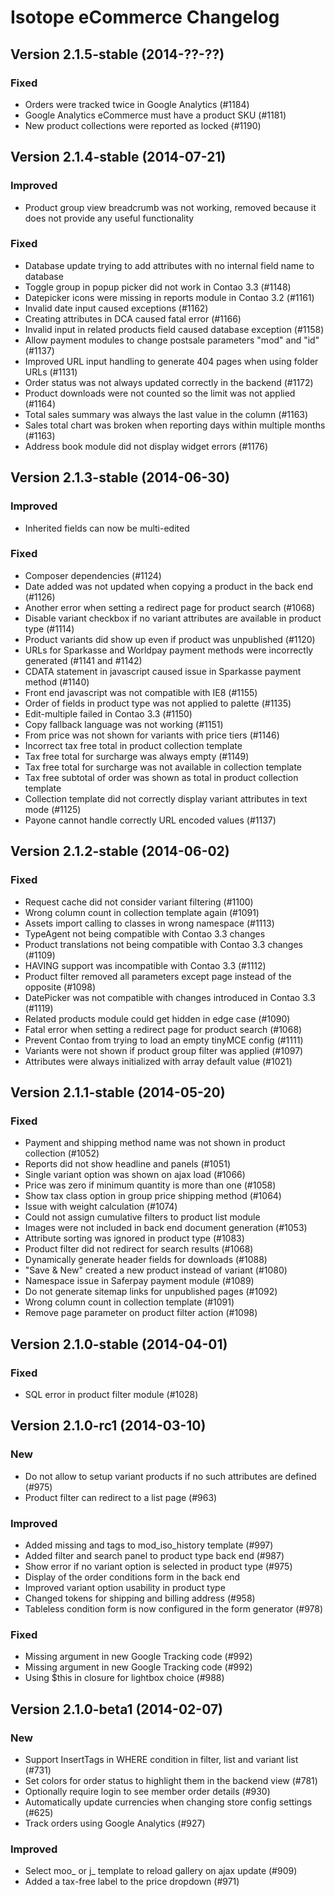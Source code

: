 Isotope eCommerce Changelog
===========================

Version 2.1.5-stable (2014-??-??)
---------------------------------

### Fixed
- Orders were tracked twice in Google Analytics (#1184)
- Google Analytics eCommerce must have a product SKU (#1181)
- New product collections were reported as locked (#1190)


Version 2.1.4-stable (2014-07-21)
---------------------------------

### Improved
- Product group view breadcrumb was not working, removed because it does not provide any useful functionality

### Fixed
- Database update trying to add attributes with no internal field name to database
- Toggle group in popup picker did not work in Contao 3.3 (#1148)
- Datepicker icons were missing in reports module in Contao 3.2 (#1161)
- Invalid date input caused exceptions (#1162)
- Creating attributes in DCA caused fatal error (#1166)
- Invalid input in related products field caused database exception (#1158)
- Allow payment modules to change postsale parameters "mod" and "id" (#1137)
- Improved URL input handling to generate 404 pages when using folder URLs (#1131)
- Order status was not always updated correctly in the backend (#1172)
- Product downloads were not counted so the limit was not applied (#1164)
- Total sales summary was always the last value in the column (#1163)
- Sales total chart was broken when reporting days within multiple months (#1163)
- Address book module did not display widget errors (#1176)


Version 2.1.3-stable (2014-06-30)
---------------------------------

### Improved
- Inherited fields can now be multi-edited

### Fixed
- Composer dependencies (#1124)
- Date added was not updated when copying a product in the back end (#1126)
- Another error when setting a redirect page for product search (#1068)
- Disable variant checkbox if no variant attributes are available in product type (#1114)
- Product variants did show up even if product was unpublished (#1120)
- URLs for Sparkasse and Worldpay payment methods were incorrectly generated (#1141 and #1142)
- CDATA statement in javascript caused issue in Sparkasse payment method (#1140)
- Front end javascript was not compatible with IE8 (#1155)
- Order of fields in product type was not applied to palette (#1135)
- Edit-multiple failed in Contao 3.3 (#1150)
- Copy fallback language was not working (#1151)
- From price was not shown for variants with price tiers (#1146)
- Incorrect tax free total in product collection template
- Tax free total for surcharge was always empty (#1149)
- Tax free total for surcharge was not available in collection template
- Tax free subtotal of order was shown as total in product collection template
- Collection template did not correctly display variant attributes in text mode (#1125)
- Payone cannot handle correctly URL encoded values (#1137)


Version 2.1.2-stable (2014-06-02)
---------------------------------

### Fixed
- Request cache did not consider variant filtering (#1100)
- Wrong column count in collection template again (#1091)
- Assets import calling to classes in wrong namespace (#1113)
- TypeAgent not being compatible with Contao 3.3 changes
- Product translations not being compatible with Contao 3.3 changes (#1109)
- HAVING support was incompatible with Contao 3.3 (#1112)
- Product filter removed all parameters except page instead of the opposite (#1098)
- DatePicker was not compatible with changes introduced in Contao 3.3 (#1119)
- Related products module could get hidden in edge case (#1090)
- Fatal error when setting a redirect page for product search (#1068)
- Prevent Contao from trying to load an empty tinyMCE config (#1111)
- Variants were not shown if product group filter was applied (#1097)
- Attributes were always initialized with array default value (#1021)


Version 2.1.1-stable (2014-05-20)
---------------------------------

### Fixed
- Payment and shipping method name was not shown in product collection (#1052)
- Reports did not show headline and panels (#1051)
- Single variant option was shown on ajax load (#1066)
- Price was zero if minimum quantity is more than one (#1058)
- Show tax class option in group price shipping method (#1064)
- Issue with weight calculation (#1074)
- Could not assign cumulative filters to product list module
- Images were not included in back end document generation (#1053)
- Attribute sorting was ignored in product type (#1083)
- Product filter did not redirect for search results (#1068)
- Dynamically generate header fields for downloads (#1088)
- "Save & New" created a new product instead of variant (#1080)
- Namespace issue in Saferpay payment module (#1089)
- Do not generate sitemap links for unpublished pages (#1092)
- Wrong column count in collection template (#1091)
- Remove page parameter on product filter action (#1098)


Version 2.1.0-stable (2014-04-01)
---------------------------------

### Fixed
- SQL error in product filter module (#1028)


Version 2.1.0-rc1 (2014-03-10)
--------------------------------

### New
- Do not allow to setup variant products if no such attributes are defined (#975)
- Product filter can redirect to a list page (#963)

### Improved
- Added missing <thead> and <tbody> tags to mod_iso_history template (#997)
- Added filter and search panel to product type back end (#987)
- Show error if no variant option is selected in product type (#975)
- Display of the order conditions form in the back end
- Improved variant option usability in product type
- Changed tokens for shipping and billing address (#958)
- Tableless condition form is now configured in the form generator (#978)

### Fixed
- Missing argument in new Google Tracking code (#992)
- Missing argument in new Google Tracking code (#992)
- Using $this in closure for lightbox choice (#988)


Version 2.1.0-beta1 (2014-02-07)
--------------------------------

### New
- Support InsertTags in WHERE condition in filter, list and variant list (#731)
- Set colors for order status to highlight them in the backend view (#781)
- Optionally require login to see member order details (#930)
- Automatically update currencies when changing store config settings (#625)
- Track orders using Google Analytics (#927)

### Improved
- Select moo_ or j_ template to reload gallery on ajax update (#909)
- Added a tax-free label to the price dropdown (#971)
